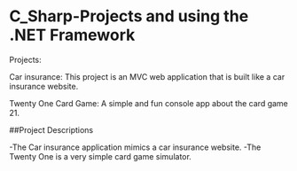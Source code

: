 # C_Sharp-Projects and using the .NET Framework
  
Projects:

Car insurance: This project is an MVC web application that is built like a car insurance website.

Twenty One Card Game: A simple and fun console app about the card game 21.

##Project Descriptions

-The Car insurance application mimics a car insurance website. 
-The Twenty One is a very simple card game simulator.





